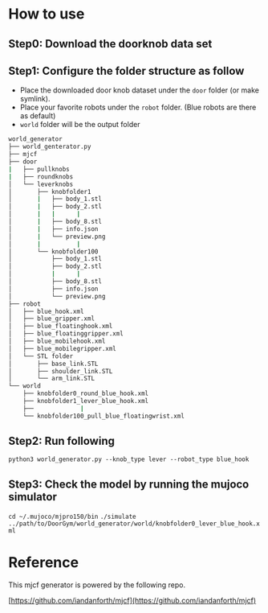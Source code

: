 # How to use

## Step0: Download the doorknob data set

## Step1: Configure the folder structure as follow
* Place the downloaded door knob dataset under the `door` folder (or make symlink).
* Place your favorite robots under the `robot` folder. (Blue robots are there as default)
* `world` folder will be the output folder

```bash
world_generator
├── world_genterator.py
├── mjcf
├── door
|   ├── pullknobs
|   ├── roundknobs
│   └── leverknobs
│       ├── knobfolder1
│       |   ├── body_1.stl
│       |   ├── body_2.stl
│       |   |      |  
│       |   ├── body_8.stl
│       |   ├── info.json
│       |   └── preview.png
│       |          |
│       └── knobfolder100
│           ├── body_1.stl
│           ├── body_2.stl
│           |      |  
│           ├── body_8.stl
│           ├── info.json
│           └── preview.png
├── robot
│   ├── blue_hook.xml
│   ├── blue_gripper.xml
│   ├── blue_floatinghook.xml
│   ├── blue_floatinggripper.xml
│   ├── blue_mobilehook.xml
│   ├── blue_mobilegripper.xml
│   └── STL folder
│       ├── base_link.STL
│       ├── shoulder_link.STL
│       └── arm_link.STL
└── world
    ├── knobfolder0_round_blue_hook.xml
    ├── knobfolder1_lever_blue_hook.xml
    ├──             |    
    └── knobfolder100_pull_blue_floatingwrist.xml
```


## Step2: Run following
`python3 world_generator.py --knob_type lever --robot_type blue_hook`

## Step3: Check the model by running the mujoco simulator
`cd ~/.mujoco/mjpro150/bin`
`./simulate ../path/to/DoorGym/world_generator/world/knobfolder0_lever_blue_hook.xml`

# Reference
This mjcf generator is powered by the following repo.

[https://github.com/iandanforth/mjcf](https://github.com/iandanforth/mjcf)
